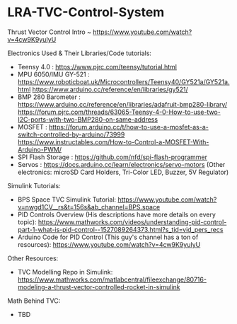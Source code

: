 # LRA-TVC-Control-System

Thrust Vector Control Intro ~ https://www.youtube.com/watch?v=4cw9K9yuIyU

Electronics Used & Their Libraries/Code tutorials:
- Teensy 4.0 : https://www.pjrc.com/teensy/tutorial.html
- MPU 6050/IMU GY-521 : https://www.roboticboat.uk/Microcontrollers/Teensy40/GY521a/GY521a.html
                        https://www.arduino.cc/reference/en/libraries/gy521/
- BMP 280 Barometer : https://www.arduino.cc/reference/en/libraries/adafruit-bmp280-library/
                      https://forum.pjrc.com/threads/63065-Teensy-4-0-How-to-use-two-I2C-ports-with-two-BMP280-on-same-address
- MOSFET : https://forum.arduino.cc/t/how-to-use-a-mosfet-as-a-switch-controlled-by-arduino/73999
           https://www.instructables.com/How-to-Control-a-MOSFET-With-Arduino-PWM/
- SPI Flash Storage : https://github.com/nfd/spi-flash-programmer
- Servos : https://docs.arduino.cc/learn/electronics/servo-motors
(Other electronics: microSD Card Holders, Tri-Color LED, Buzzer, 5V Regulator)

Simulink Tutorials: 
- BPS Space TVC Simulink Tutorial: https://www.youtube.com/watch?v=nwgd1CV__rs&t=156s&ab_channel=BPS.space
- PID Controls Overview (His descriptions have more details on every topic): https://www.mathworks.com/videos/understanding-pid-control-part-1-what-is-pid-control--1527089264373.html?s_tid=vid_pers_recs
- Arduino Code for PID Control (This guy's channel has a ton of resources): https://www.youtube.com/watch?v=4cw9K9yuIyU

Other Resources: 
- TVC Modelling Repo in Simulink: https://www.mathworks.com/matlabcentral/fileexchange/80716-modeling-a-thrust-vector-controlled-rocket-in-simulink

Math Behind TVC:
- TBD

